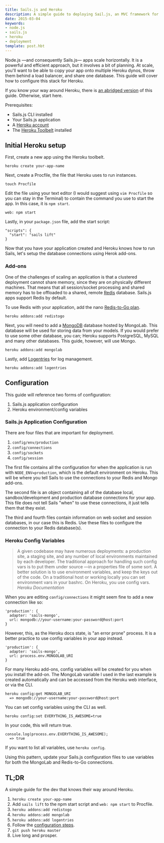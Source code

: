 ```yaml
---
title: Sails.js and Heroku
description: A simple guide to deploying Sail.js, an MVC framework for Node.js, to Heroku.
date: 2015-03-04
keywords:
- node.js
- sails.js
- heroku
- deployment
template: post.hbt
---
```


Node.js &mdash;and consequently Sails.js&mdash; apps scale horizontally. It is a powerful and efficient approach, but it involves a bit of planning. At scale, you'll want to be able to copy your app onto multiple Heroku dynos, throw them behind a load balancer, and share one database. This guide will cover how to configure this stack for Heroku.

If you know your way around Heroku, there is [an abridged version](#tl-dr) of this guide. Otherwise, start here.

Prerequisites:

- Sails.js CLI installed
- Your Sails.js application
- A [Heroku account](http://heroku.com)
- The [Heroku Toolbelt](https://toolbelt.heroku.com/) installed

## Initial Heroku setup

First, create a new app using the Heroku toolbelt.

```
heroku create your-app-name
```

Next, create a Procfile, the file that Heroku uses to run instances.

```
touch Procfile
```

Edit the file using your text editor (I would suggest using `vim Procfile` so you can stay in the Terminal) to contain the command you use to start the app. In this case, it is `npm start`.

```
web: npm start
```

Lastly, in your `package.json` file, add the start script:

```
"scripts": {
  "start": "sails lift"
}
```

Now that you have your application created and Heroku knows how to run Sails, let's setup the database connections using Herok add-ons.

### Add-ons

One of the challenges of scaling an application is that a clustered deployment cannot share memory, since they are on physically different machines. That means that all session/socket processing and shared memory has to be offloaded to a shared, remote [Redis](http://redis.io/) database. Sails.js apps support Redis by default.

To use Redis with your application, add the nano [Redis-to-Go plan](https://addons.heroku.com/redistogo#nano).

```
heroku addons:add redistogo
```

Next, you will need to add a [MongoDB](https://addons.heroku.com/mongolab#sandbox) database hosted by MongoLab. This database will be used for storing data from your models. If you would prefer to use some other database, you can; Heroku supports PostgreSQL, MySQL and many other databases. This guide, however, will use Mongo.

```
heroku addons:add mongolab
```

Lastly, add [Logentries](https://addons.heroku.com/logentries#tryit) for log management.

```
heroku addons:add logentries
```

## Configuration

This guide will reference two forms of configuration:

1. Sails.js application configuration
2. Heroku environment/config variables

### Sails.js Application Configuration

There are four files that are important for deployment.

1. `config/env/production`
2. `config/connections`
3. `config/sockets`
4. `config/session`

The first file contains all the configuration for when the application is run with `NODE_ENV=production`, which is the default environment on Heroku. This will be where you tell Sails to use the connections to your Redis and Mongo add-ons.

The second file is an object containing all of the database local, sandbox/development and production database connections for your app. This file does not tell Sails "when" to use these connections, it just tells them that they exist.

The third and fourth files contain information on web socket and session databases, in our case this is Redis. Use these files to configure the connection to your Redis database(s).

### Heroku Config Variables

> A given codebase may have numerous deployments: a production site, a staging site, and any number of local environments maintained by each developer. The traditional approach for handling such config vars is to put them under source &mdash;in a properties file of some sort. A better solution is to use environment variables, and keep the keys out of the code. On a traditional host or working locally you can set environment vars in your bashrc. On Heroku, you use config vars.
> <cite>Heroku Documentation</cite>

When you are editing `config/connections` it might seem fine to add a new connection like so:

```
'production': {
  adapter: 'sails-mongo',
  url: mongodb://your-username:your-password@host:port
}
```

However, this, as the Heroku docs state, is "an error prone" process. It is a better practice to use config variables in your app instead.

```
'production': {
  adapter: 'sails-mongo',
  url: process.env.MONGOLAB_URI
}
```

For many Heroku add-ons, config variables will be created for you when you install the add-on. The MongoLab variable I used in the last example is created automatically and can be accessed from the Heroku web interface, or via the CLI.

```
heroku config:get MONGOLAB_URI
  => mongodb://your-username:your-password@host:port
```

You can set config variables using the CLI as well.

```
heroku config:set EVERYTHING_IS_AWESOME=true
```

In your code, this will return true.

```
console.log(process.env.EVERYTHING_IS_AWESOME);
  => true
```

If you want to list all variables, use `heroku config`.

Using this pattern, update your Sails.js configuration files to use variables for both the MongoLab and Redis-to-Go connections.

## TL;DR

A simple guide for the dev that knows their way around Heroku.

1. `heroku create your-app-name`
2. Add `sails lift` to the npm start script and `web: npm start` to Procfile.
3. `heroku addons:add redistogo`
4. `heroku addons:add mongolab`
5. `heroku addons:add logentries`
6. Follow the [configuration steps](#configuration).
7. `git push heroku master`
8. Live long and prosper.

